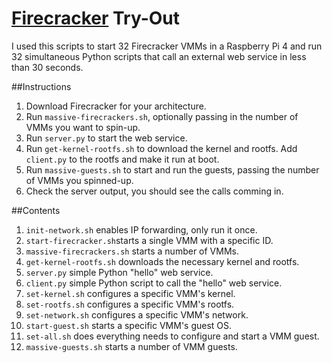 # [Firecracker](https://firecracker-microvm.github.io) Try-Out

I used this scripts to start 32 Firecracker VMMs in a Raspberry Pi 4 and run 32 simultaneous Python scripts that call an external web service in less than 30 seconds.

##Instructions
1. Download Firecracker for your architecture.
2. Run `massive-firecrackers.sh`, optionally passing in the number of VMMs you want to spin-up.
3. Run `server.py` to start the web service.
4. Run `get-kernel-rootfs.sh` to download the kernel and rootfs. Add `client.py` to the rootfs and make it run at boot.
5. Run `massive-guests.sh` to start and run the guests, passing the number of VMMs you spinned-up.
6. Check the server output, you should see the calls comming in.

##Contents
1. `init-network.sh` enables IP forwarding, only run it once.
2. `start-firecracker.sh`starts a single VMM with a specific ID.
3. `massive-firecrackers.sh` starts a number of VMMs.
4. `get-kernel-rootfs.sh` downloads the necessary kernel and rootfs.
5. `server.py` simple Python "hello" web service.
6. `client.py` simple Python script to call the "hello" web service.
7. `set-kernel.sh` configures a specific VMM's kernel.
8. `set-rootfs.sh` configures a specific VMM's rootfs.
9. `set-network.sh` configures a specific VMM's network.
10. `start-guest.sh` starts a specific VMM's guest OS.
11. `set-all.sh` does everything needs to configure and start a VMM guest.
12. `massive-guests.sh` starts a number of VMM guests.
